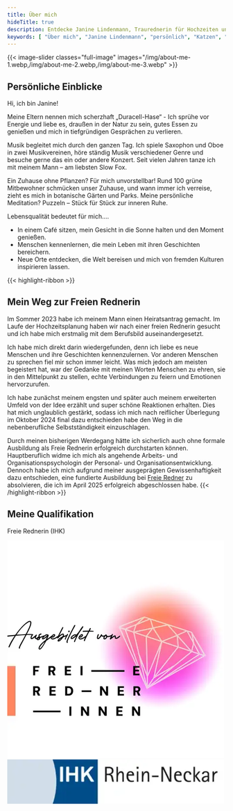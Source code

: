 ```yaml
---
title: Über mich
hideTitle: true
description: Entdecke Janine Lindenmann, Traurednerin für Hochzeiten und Abschiede in Süddeutschland und der Schweiz. Mit Herz, Empathie und Professionalität gestalte ich unvergessliche Zeremonien.
keywords: [ "Über mich", "Janine Lindenmann", "persönlich", "Katzen", "Reisen", "Puzzeln", "Energie", "Sprechen", "Reden", "Mein Weg", "Freie Rednerin", "Personal- und Organisationsentwicklung", "Arbeits- und Organisationspsychologie", "Pflanzen", "Musik", "Saxophon", "Oboe" ]
---
```


{{< image-slider classes="full-image" images="/img/about-me-1.webp,/img/about-me-2.webp,/img/about-me-3.webp" >}}

## Persönliche Einblicke

Hi, ich bin Janine!

Meine Eltern nennen mich scherzhaft „Duracell-Hase“ - Ich sprühe vor Energie und liebe es, draußen in der Natur zu sein,
gutes Essen zu genießen und mich in tiefgründigen Gesprächen zu verlieren.

Musik begleitet mich durch den ganzen Tag. Ich spiele Saxophon und Oboe in zwei Musikvereinen, höre ständig Musik
verschiedener Genre und besuche gerne das ein oder andere Konzert. Seit vielen Jahren tanze ich mit meinem Mann – am
liebsten Slow Fox.

Ein Zuhause ohne Pflanzen? Für mich unvorstellbar! Rund 100 grüne Mitbewohner schmücken unser Zuhause, und wann immer
ich verreise, zieht es mich in botanische Gärten und Parks. Meine persönliche Meditation? Puzzeln – Stück für Stück zur
inneren Ruhe.

Lebensqualität bedeutet für mich....
- In einem Café sitzen, mein Gesicht in die Sonne halten und den Moment genießen.
- Menschen kennenlernen, die mein Leben mit ihren Geschichten bereichern.
- Neue Orte entdecken, die Welt bereisen und mich von fremden Kulturen inspirieren lassen.

{{< highlight-ribbon >}}
## Mein Weg zur Freien Rednerin

Im Sommer 2023 habe ich meinem Mann einen Heiratsantrag gemacht. Im Laufe der Hochzeitsplanung haben wir nach einer
freien Rednerin gesucht und ich habe mich erstmalig mit dem Berufsbild auseinandergesetzt.

Ich habe mich direkt darin wiedergefunden, denn ich liebe es neue Menschen und ihre Geschichten kennenzulernen. Vor
anderen Menschen zu sprechen fiel mir schon immer leicht. Was mich jedoch am meisten begeistert hat, war der Gedanke mit
meinen Worten Menschen zu ehren, sie in den Mittelpunkt zu stellen, echte Verbindungen zu feiern und Emotionen
hervorzurufen.

Ich habe zunächst meinem engsten und später auch meinem erweiterten Umfeld von der Idee erzählt und super schöne
Reaktionen erhalten. Dies hat mich unglaublich gestärkt, sodass ich mich nach reiflicher Überlegung im Oktober 2024
final dazu entschieden habe den Weg in die nebenberufliche Selbstständigkeit einzuschlagen.

Durch meinen bisherigen Werdegang hätte ich sicherlich auch ohne formale Ausbildung als Freie Rednerin erfolgreich
durchstarten können. Hauptberuflich widme ich mich als angehende Arbeits- und Organisationspsychologin der Personal- und
Organisationsentwicklung. Dennoch habe ich mich aufgrund
meiner ausgeprägten Gewissenhaftigkeit dazu entschieden, eine fundierte Ausbildung
bei <a href="https://freieredner-ausbildung.com/" target="_blank">Freie Redner</a> zu absolvieren, die ich im April 2025
erfolgreich abgeschlossen habe.
{{< /highlight-ribbon >}}

## Meine Qualifikation

Freie Rednerin (IHK)

<a href="https://freieredner-ausbildung.com/" target="_blank" style="background-image: none"><img class="badge" alt="Audgebildet von Freie RednerInnen" src="/img/freie-rednerinnen.webp"></a>
<img class="badge" alt="IHK Rhein-Neckar" src="/img/ihk-rhein-neckar.webp">
